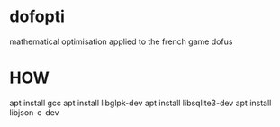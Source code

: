 # dofopti
mathematical optimisation applied to the french game dofus

# HOW

apt install gcc
apt install libglpk-dev
apt install libsqlite3-dev
apt install libjson-c-dev

